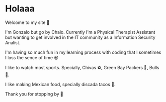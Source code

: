 # Holaaa

Welcome to my site 👋

I'm Gonzalo but go by Chalo. Currently I'm a Physical Therapist Assistant but wanting to get involved in the IT community as a Information Security Analist. 

I'm having so much fun in my learning process with coding that I sometimes I loss the sence of time 😎

I like to watch most sports. Specially, Chivas ⚽, Green Bay Packers 🏈, Bulls 🏀.

I like making Mexican food, specially discada tacos 🥩.

Thank you for stopping by 👋

